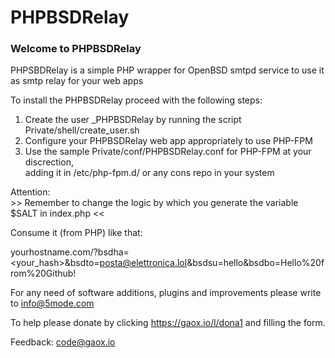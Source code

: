 
# PHPBSDRelay

### Welcome to PHPBSDRelay

PHPSBDRelay is a simple PHP wrapper for OpenBSD smtpd service to use it as smtp relay for your web apps

To install the PHPBSDRelay proceed with the following steps:

1. Create the user _PHPBSDRelay by running the script Private/shell/create_user.sh  
2. Configure your PHPBSDRelay web app appropriately to use PHP-FPM  
3. Use the sample Private/conf/PHPBSDRelay.conf for PHP-FPM at your discrection,  
    adding it in /etc/php-fpm.d/ or any cons repo in your system   
  
Attention:  
&gt;&gt; Remember to change the logic by which you generate the variable $SALT in index.php &lt;&lt;

Consume it (from PHP) like that:

yourhostname.com/?bsdha=<your_hash>&bsdto=posta@elettronica.lol&bsdsu=hello&bsdbo=Hello%20from%20Github!

For any need of software additions, plugins and improvements please write to <a href="mailto:info@5mode.com">info@5mode.com</a>  

To help please donate by clicking <a href="https://gaox.io/l/dona1">https://gaox.io/l/dona1</a> and filling the form.   

Feedback: <a href="mailto:code@gaox.io">code@gaox.io</a>
